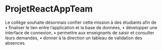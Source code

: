 # ProjetReactAppTeam
Le collège souhaite désormais confier cette mission à des étudiants afin de 
• finaliser le lien entre l’application et la base de données, 
• développer une interface de connexion, 
• permettre aux enseignants de saisir et consulter leurs demandes, 
• donner à la direction un tableau de validation des absences.
